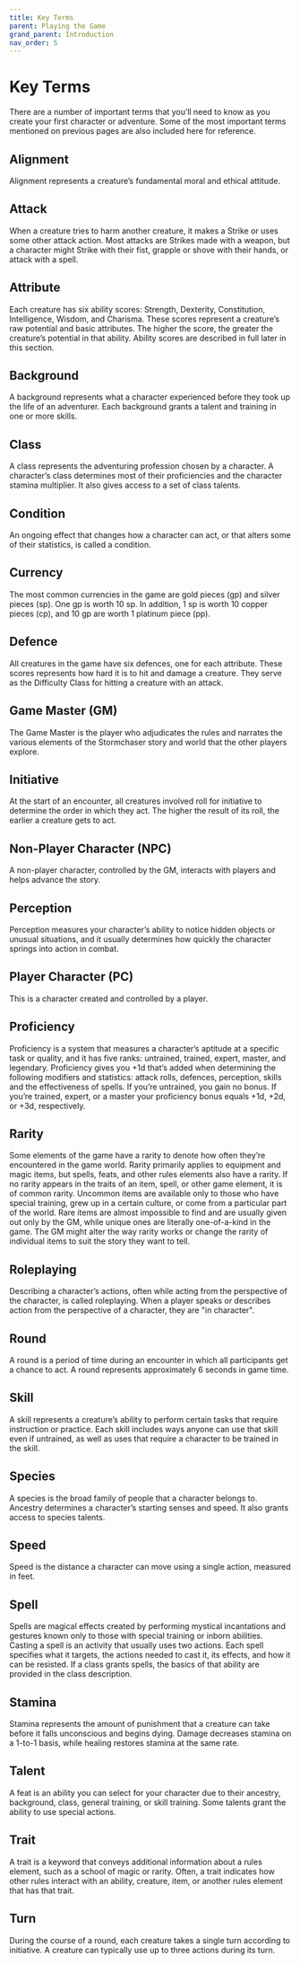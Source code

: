 ```yaml
---
title: Key Terms
parent: Playing the Game
grand_parent: Introduction
nav_order: 5
---
```


# Key Terms
There are a number of important terms that you’ll need to know as you create your first character or adventure. Some of the most important terms mentioned on previous pages are also included here for reference.

## Alignment
Alignment represents a creature’s fundamental moral and ethical attitude.

## Attack
When a creature tries to harm another creature, it makes a Strike or uses some other attack action. Most attacks are Strikes made with a weapon, but a character might Strike with their fist, grapple or shove with their hands, or attack with a spell.

## Attribute
Each creature has six ability scores: Strength, Dexterity, Constitution, Intelligence, Wisdom, and Charisma. These scores represent a creature’s raw potential and basic attributes. The higher the score, the greater the creature’s potential in that ability. Ability scores are described in full later in this section.

## Background
A background represents what a character experienced before they took up the life of an adventurer. Each background grants a talent and training in one or more skills.

## Class
A class represents the adventuring profession chosen by a character. A character’s class determines most of their proficiencies and the character stamina multiplier. It also gives access to a set of class talents.

## Condition
An ongoing effect that changes how a character can act, or that alters some of their statistics, is called a condition.

## Currency
The most common currencies in the game are gold pieces (gp) and silver pieces (sp). One gp is worth 10 sp. In addition, 1 sp is worth 10 copper pieces (cp), and 10 gp are worth 1 platinum piece (pp).

## Defence
All creatures in the game have six defences, one for each attribute. These scores represents how hard it is to hit and damage a creature. They serve as the Difficulty Class for hitting a creature with an attack.

## Game Master (GM)
The Game Master is the player who adjudicates the rules and narrates the various elements of the Stormchaser story and world that the other players explore.

## Initiative
At the start of an encounter, all creatures involved roll for initiative to determine the order in which they act. The higher the result of its roll, the earlier a creature gets to act.

## Non-Player Character (NPC)
A non-player character, controlled by the GM, interacts with players and helps advance the story.

## Perception
Perception measures your character’s ability to notice hidden objects or unusual situations, and it usually determines how quickly the character springs into action in combat.

## Player Character (PC)
This is a character created and controlled by a player.

## Proficiency
Proficiency is a system that measures a character’s aptitude at a specific task or quality, and it has five ranks: untrained, trained, expert, master, and legendary. Proficiency gives you +1d that’s added when determining the following modifiers and statistics: attack rolls, defences, perception, skills and the effectiveness of spells. If you’re untrained, you gain no bonus. If you’re trained,
expert, or a master your proficiency bonus equals +1d, +2d, or +3d, respectively.

## Rarity
Some elements of the game have a rarity to denote how often they’re encountered in the game world. Rarity primarily applies to equipment and magic items, but spells, feats, and other rules elements also have a rarity. If no rarity appears in the traits of an item, spell, or other game element, it is of common rarity. Uncommon items are available only to those who have special training, grew up in a certain culture, or come from a particular part of the world. Rare items are almost impossible to find and are usually given out only by the GM, while unique ones are literally one-of-a-kind in the game. The GM might alter the way rarity works or change the rarity of individual items to suit the story they want to tell.

## Roleplaying
Describing a character’s actions, often while acting from the perspective of the character, is called roleplaying. When a player speaks or describes action from the perspective of a character, they are "in character".

## Round
A round is a period of time during an encounter in which all participants get a chance to act. A round represents approximately 6 seconds in game time.

## Skill
A skill represents a creature’s ability to perform certain tasks that require instruction or practice. Each skill includes ways anyone can use that skill even if untrained, as well as uses that require a character to be trained in the skill.

## Species
A species is the broad family of people that a character belongs to. Ancestry determines a character’s starting senses and speed. It also grants access to species talents.

## Speed
Speed is the distance a character can move using a single action, measured in feet.

## Spell
Spells are magical effects created by performing mystical incantations and gestures known only to those with special training or inborn abilities. Casting a spell is an activity that usually uses two actions. Each spell specifies what it targets, the actions needed to cast it, its effects, and how it can be resisted. If a class grants spells, the basics of that ability are provided in the class description.

## Stamina
Stamina represents the amount of punishment that a creature can take before it falls unconscious and begins dying. Damage decreases stamina on a 1-to-1 basis, while healing restores stamina at the same rate.

## Talent
A feat is an ability you can select for your character due to their ancestry, background, class, general training, or skill training. Some talents grant the ability to use special actions.

## Trait
A trait is a keyword that conveys additional information about a rules element, such as a school of magic or rarity. Often, a trait indicates how other rules interact with an ability, creature, item, or another rules element that has that trait.

## Turn
During the course of a round, each creature takes a single turn according to initiative. A creature can typically use up to three actions during its turn.